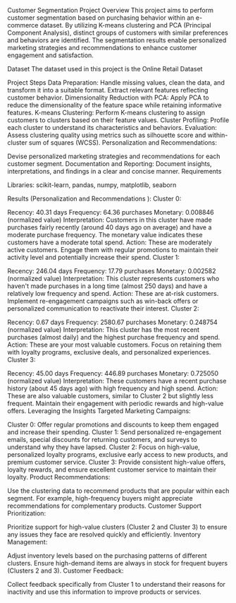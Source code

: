 Customer Segmentation Project
Overview
This project aims to perform customer segmentation based on purchasing behavior within an e-commerce dataset. By utilizing K-means clustering and PCA (Principal Component Analysis), distinct groups of customers with similar preferences and behaviors are identified. The segmentation results enable personalized marketing strategies and recommendations to enhance customer engagement and satisfaction.

Dataset
The dataset used in this project is the Online Retail Dataset

Project Steps
Data Preparation:
Handle missing values, clean the data, and transform it into a suitable format.
Extract relevant features reflecting customer behavior.
Dimensionality Reduction with PCA:
Apply PCA to reduce the dimensionality of the feature space while retaining informative features.
K-means Clustering:
Perform K-means clustering to assign customers to clusters based on their feature values.
Cluster Profiling:
Profile each cluster to understand its characteristics and behaviors.
Evaluation:
Assess clustering quality using metrics such as silhouette score and within-cluster sum of squares (WCSS).
Personalization and Recommendations:

Devise personalized marketing strategies and recommendations for each customer segment.
Documentation and Reporting:
Document insights, interpretations, and findings in a clear and concise manner.
Requirements

Libraries: scikit-learn, pandas, numpy, matplotlib, seaborn

Results (Personalization and Recommendations ):
Cluster 0:

Recency: 40.31 days
Frequency: 64.36 purchases
Monetary: 0.008846 (normalized value)
Interpretation: Customers in this cluster have made purchases fairly recently (around 40 days ago on average) and have a moderate purchase frequency. The monetary value indicates these customers have a moderate total spend.
Action: These are moderately active customers. Engage them with regular promotions to maintain their activity level and potentially increase their spend.
Cluster 1:

Recency: 246.04 days
Frequency: 17.79 purchases
Monetary: 0.002582 (normalized value)
Interpretation: This cluster represents customers who haven't made purchases in a long time (almost 250 days) and have a relatively low frequency and spend.
Action: These are at-risk customers. Implement re-engagement campaigns such as win-back offers or personalized communication to reactivate their interest.
Cluster 2:

Recency: 0.67 days
Frequency: 2580.67 purchases
Monetary: 0.248754 (normalized value)
Interpretation: This cluster has the most recent purchases (almost daily) and the highest purchase frequency and spend.
Action: These are your most valuable customers. Focus on retaining them with loyalty programs, exclusive deals, and personalized experiences.
Cluster 3:

Recency: 45.00 days
Frequency: 446.89 purchases
Monetary: 0.725050 (normalized value)
Interpretation: These customers have a recent purchase history (about 45 days ago) with high frequency and high spend.
Action: These are also valuable customers, similar to Cluster 2 but slightly less frequent. Maintain their engagement with periodic rewards and high-value offers.
Leveraging the Insights
Targeted Marketing Campaigns:

Cluster 0: Offer regular promotions and discounts to keep them engaged and increase their spending.
Cluster 1: Send personalized re-engagement emails, special discounts for returning customers, and surveys to understand why they have lapsed.
Cluster 2: Focus on high-value, personalized loyalty programs, exclusive early access to new products, and premium customer service.
Cluster 3: Provide consistent high-value offers, loyalty rewards, and ensure excellent customer service to maintain their loyalty.
Product Recommendations:

Use the clustering data to recommend products that are popular within each segment. For example, high-frequency buyers might appreciate recommendations for complementary products.
Customer Support Prioritization:

Prioritize support for high-value clusters (Cluster 2 and Cluster 3) to ensure any issues they face are resolved quickly and efficiently.
Inventory Management:

Adjust inventory levels based on the purchasing patterns of different clusters. Ensure high-demand items are always in stock for frequent buyers (Clusters 2 and 3).
Customer Feedback:

Collect feedback specifically from Cluster 1 to understand their reasons for inactivity and use this information to improve products or services.